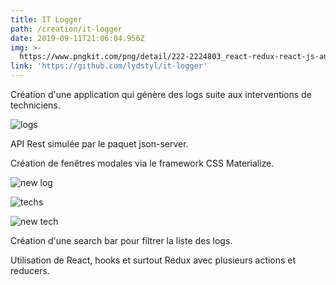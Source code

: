 ```yaml
---
title: IT Logger
path: /creation/it-logger
date: 2019-09-11T21:06:04.956Z
img: >-
  https://www.pngkit.com/png/detail/222-2224803_react-redux-react-js-and-redux.png
link: 'https://github.com/lydstyl/it-logger'
---
```

Création d'une application qui génère des logs suite aux interventions de techniciens.

![logs](/img/capture-du-2019-09-11-23-04-08.png "logs")

API Rest simulée par le paquet json-server.

Création de fenêtres modales via le framework CSS Materialize.

![new  log](/img/capture-du-2019-09-11-23-05-24.png "new log")

![techs](/img/capture-du-2019-09-11-23-05-13.png "techs")

![new tech](/img/capture-du-2019-09-11-23-05-00.png "new tech")

Création d'une search bar pour filtrer la liste des logs.

Utilisation de React, hooks et surtout Redux avec plusieurs actions et reducers.
